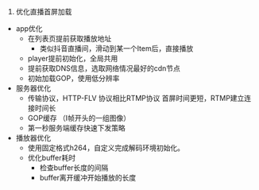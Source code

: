 1. 优化直播首屏加载
- app优化
	- 在列表页提前获取播放地址
		- 类似抖音直播间，滑动到某一个Item后，直接播放
	- player提前初始化，全局共用
	- 提前获取DNS信息，选取网络情况最好的cdn节点
	- 初始加载GOP，使用低分辨率
- 服务器优化
	- 传输协议，HTTP-FLV 协议相比RTMP协议 首屏时间更短，RTMP建立连接时间长
	- GOP缓存 （I帧开头的一组图像）
	- 第一秒服务端缓存快速下发策略
- 播放器优化
	- 使用固定格式h264，自定义完成解码环境初始化。
	- 优化buffer耗时
		- 检查buffer长度的间隔
		- buffer离开缓冲开始播放的长度
	

	












 








    






